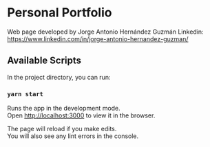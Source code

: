 # Personal Portfolio
Web page developed by Jorge Antonio Hernández Guzmán
Linkedin: https://www.linkedin.com/in/jorge-antonio-hernandez-guzman/

## Available Scripts

In the project directory, you can run:

### `yarn start`

Runs the app in the development mode.\
Open [http://localhost:3000](http://localhost:3000) to view it in the browser.

The page will reload if you make edits.\
You will also see any lint errors in the console.
